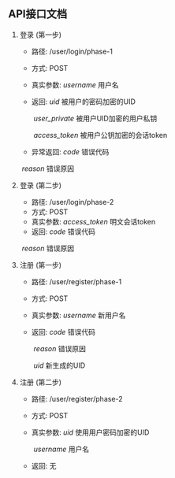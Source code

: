 ## API接口文档

1. 登录 (第一步)

   - 路径: /user/login/phase-1

   - 方式: POST

   - 真实参数: *username*       用户名

   - 返回:         *uid*                  被用户的密码加密的UID

     ​                 *user_private*   被用户UID加密的用户私钥

     ​                 *access_token*  被用户公钥加密的会话token

   - 异常返回: *code*                错误代码

   ​                        *reason*             错误原因

2. 登录 (第二步)

   - 路径: /user/login/phase-2
   - 方式: POST
   - 真实参数: *access_token*   明文会话token
   - 返回:         *code*                 错误代码

   ​                         *reason*             错误原因

3. 注册 (第一步)

   - 路径: /user/register/phase-1

   - 方式: POST

   - 真实参数: *username*         新用户名

   - 返回:         *code*                  错误代码

     ​                  *reason*              错误原因

     ​                  *uid*                    新生成的UID

4. 注册 (第二步)

   - 路径: /user/register/phase-2

   - 方式: POST

   - 真实参数: *uid*                      使用用户密码加密的UID

     ​                 *username*           用户名

   - 返回:        无